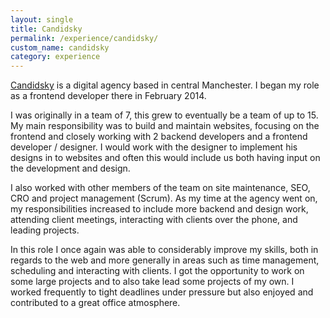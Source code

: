 ```yaml
---
layout: single
title: Candidsky
permalink: /experience/candidsky/
custom_name: candidsky
category: experience
---
```


<a href="http://www.candidsky.co.uk">Candidsky</a> is a digital agency based in central Manchester. I began my role as a frontend developer there in February 2014.

I was originally in a team of 7, this grew to eventually be a team of up to 15. My main responsibility was to build and maintain websites, focusing on the frontend and closely working with 2 backend developers and a frontend developer / designer. I would work with the designer to implement his designs in to websites and often this would include us both having input on the development and design.

I also worked with other members of the team on site maintenance, SEO, CRO and project management (Scrum). As my time at the agency went on, my responsibilities increased to include more backend and design work, attending client meetings, interacting with clients over the phone, and leading projects.

In this role I once again was able to considerably improve my skills, both in regards to the web and more generally in areas such as time management, scheduling and interacting with clients. I got the opportunity to work on some large projects and to also take lead some projects of my own. I worked frequently to tight deadlines under pressure but also enjoyed and contributed to a great office atmosphere.